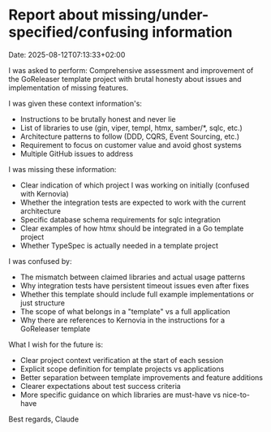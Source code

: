 # Report about missing/under-specified/confusing information

Date: 2025-08-12T07:13:33+02:00

I was asked to perform:
Comprehensive assessment and improvement of the GoReleaser template project with brutal honesty about issues and implementation of missing features.

I was given these context information's:
- Instructions to be brutally honest and never lie
- List of libraries to use (gin, viper, templ, htmx, samber/*, sqlc, etc.)
- Architecture patterns to follow (DDD, CQRS, Event Sourcing, etc.)
- Requirement to focus on customer value and avoid ghost systems
- Multiple GitHub issues to address

I was missing these information:
- Clear indication of which project I was working on initially (confused with Kernovia)
- Whether the integration tests are expected to work with the current architecture
- Specific database schema requirements for sqlc integration
- Clear examples of how htmx should be integrated in a Go template project
- Whether TypeSpec is actually needed in a template project

I was confused by:
- The mismatch between claimed libraries and actual usage patterns
- Why integration tests have persistent timeout issues even after fixes
- Whether this template should include full example implementations or just structure
- The scope of what belongs in a "template" vs a full application
- Why there are references to Kernovia in the instructions for a GoReleaser template

What I wish for the future is:
- Clear project context verification at the start of each session
- Explicit scope definition for template projects vs applications
- Better separation between template improvements and feature additions
- Clearer expectations about test success criteria
- More specific guidance on which libraries are must-have vs nice-to-have

Best regards,
Claude